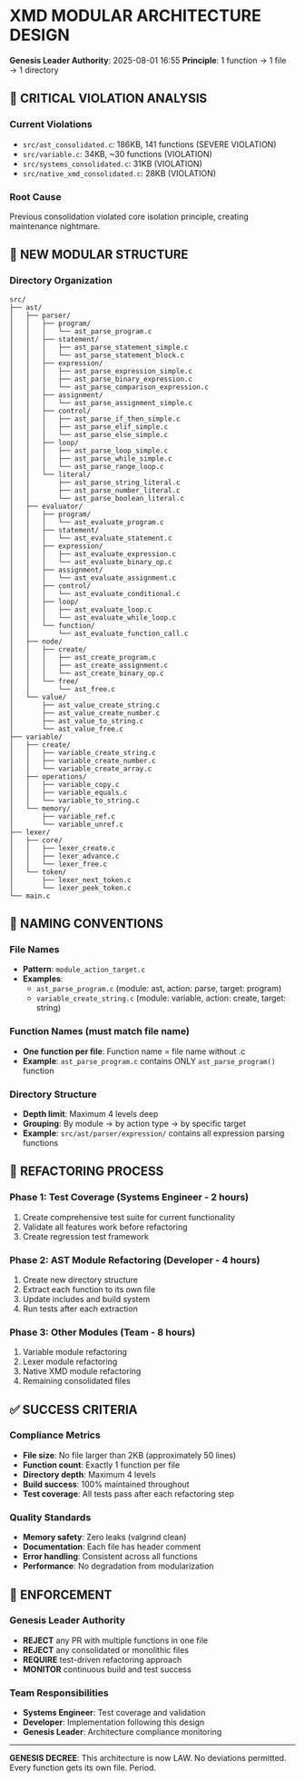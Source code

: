 # XMD MODULAR ARCHITECTURE DESIGN
**Genesis Leader Authority**: 2025-08-01 16:55
**Principle**: 1 function → 1 file → 1 directory

## 🚨 CRITICAL VIOLATION ANALYSIS

### Current Violations
- `src/ast_consolidated.c`: 186KB, 141 functions (SEVERE VIOLATION)
- `src/variable.c`: 34KB, ~30 functions (VIOLATION)
- `src/systems_consolidated.c`: 31KB (VIOLATION)
- `src/native_xmd_consolidated.c`: 28KB (VIOLATION)

### Root Cause
Previous consolidation violated core isolation principle, creating maintenance nightmare.

## 🎯 NEW MODULAR STRUCTURE

### Directory Organization
```
src/
├── ast/
│   ├── parser/
│   │   ├── program/
│   │   │   └── ast_parse_program.c
│   │   ├── statement/
│   │   │   ├── ast_parse_statement_simple.c
│   │   │   └── ast_parse_statement_block.c
│   │   ├── expression/
│   │   │   ├── ast_parse_expression_simple.c
│   │   │   ├── ast_parse_binary_expression.c
│   │   │   └── ast_parse_comparison_expression.c
│   │   ├── assignment/
│   │   │   └── ast_parse_assignment_simple.c
│   │   ├── control/
│   │   │   ├── ast_parse_if_then_simple.c
│   │   │   ├── ast_parse_elif_simple.c
│   │   │   └── ast_parse_else_simple.c
│   │   ├── loop/
│   │   │   ├── ast_parse_loop_simple.c
│   │   │   ├── ast_parse_while_simple.c
│   │   │   └── ast_parse_range_loop.c
│   │   └── literal/
│   │       ├── ast_parse_string_literal.c
│   │       ├── ast_parse_number_literal.c
│   │       └── ast_parse_boolean_literal.c
│   ├── evaluator/
│   │   ├── program/
│   │   │   └── ast_evaluate_program.c
│   │   ├── statement/
│   │   │   └── ast_evaluate_statement.c
│   │   ├── expression/
│   │   │   ├── ast_evaluate_expression.c
│   │   │   └── ast_evaluate_binary_op.c
│   │   ├── assignment/
│   │   │   └── ast_evaluate_assignment.c
│   │   ├── control/
│   │   │   └── ast_evaluate_conditional.c
│   │   ├── loop/
│   │   │   ├── ast_evaluate_loop.c
│   │   │   └── ast_evaluate_while_loop.c
│   │   └── function/
│   │       └── ast_evaluate_function_call.c
│   ├── node/
│   │   ├── create/
│   │   │   ├── ast_create_program.c
│   │   │   ├── ast_create_assignment.c
│   │   │   └── ast_create_binary_op.c
│   │   └── free/
│   │       └── ast_free.c
│   └── value/
│       ├── ast_value_create_string.c
│       ├── ast_value_create_number.c
│       ├── ast_value_to_string.c
│       └── ast_value_free.c
├── variable/
│   ├── create/
│   │   ├── variable_create_string.c
│   │   ├── variable_create_number.c
│   │   └── variable_create_array.c
│   ├── operations/
│   │   ├── variable_copy.c
│   │   ├── variable_equals.c
│   │   └── variable_to_string.c
│   └── memory/
│       ├── variable_ref.c
│       └── variable_unref.c
├── lexer/
│   ├── core/
│   │   ├── lexer_create.c
│   │   ├── lexer_advance.c
│   │   └── lexer_free.c
│   └── token/
│       ├── lexer_next_token.c
│       └── lexer_peek_token.c
└── main.c
```

## 📏 NAMING CONVENTIONS

### File Names
- **Pattern**: `module_action_target.c`
- **Examples**:
  - `ast_parse_program.c` (module: ast, action: parse, target: program)
  - `variable_create_string.c` (module: variable, action: create, target: string)

### Function Names (must match file name)
- **One function per file**: Function name = file name without .c
- **Example**: `ast_parse_program.c` contains ONLY `ast_parse_program()` function

### Directory Structure
- **Depth limit**: Maximum 4 levels deep
- **Grouping**: By module → by action type → by specific target
- **Example**: `src/ast/parser/expression/` contains all expression parsing functions

## 🔧 REFACTORING PROCESS

### Phase 1: Test Coverage (Systems Engineer - 2 hours)
1. Create comprehensive test suite for current functionality
2. Validate all features work before refactoring
3. Create regression test framework

### Phase 2: AST Module Refactoring (Developer - 4 hours)
1. Create new directory structure
2. Extract each function to its own file
3. Update includes and build system
4. Run tests after each extraction

### Phase 3: Other Modules (Team - 8 hours)
1. Variable module refactoring
2. Lexer module refactoring
3. Native XMD module refactoring
4. Remaining consolidated files

## ✅ SUCCESS CRITERIA

### Compliance Metrics
- **File size**: No file larger than 2KB (approximately 50 lines)
- **Function count**: Exactly 1 function per file
- **Directory depth**: Maximum 4 levels
- **Build success**: 100% maintained throughout
- **Test coverage**: All tests pass after each refactoring step

### Quality Standards
- **Memory safety**: Zero leaks (valgrind clean)
- **Documentation**: Each file has header comment
- **Error handling**: Consistent across all functions
- **Performance**: No degradation from modularization

## 🚨 ENFORCEMENT

### Genesis Leader Authority
- **REJECT** any PR with multiple functions in one file
- **REJECT** any consolidated or monolithic files
- **REQUIRE** test-driven refactoring approach
- **MONITOR** continuous build and test success

### Team Responsibilities
- **Systems Engineer**: Test coverage and validation
- **Developer**: Implementation following this design
- **Genesis Leader**: Architecture compliance monitoring

---

**GENESIS DECREE**: This architecture is now LAW. No deviations permitted. Every function gets its own file. Period.